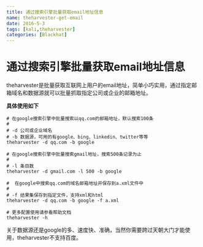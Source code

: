 ```yaml
---
title: 通过搜索引擎批量获取email地址信息
name: theharvester-get-email
date: 2016-5-3
tags: [kali,theharvester]
categories: [Blackhat]
---
```



# 通过搜索引擎批量获取email地址信息

theharvester是批量获取互联网上用户的email地址，简单小巧实用，通过指定邮箱域名和数据源就可以批量抓取指定公司或企业的邮箱地址。

**具体使用如下**

```shell
# 在google搜索引擎中批量搜索以qq.com的邮箱地址，默认搜索100条
#
# -d 公司或企业域名
# -b 数据源，可用的有google、bing、linkedin、twitter等等
theharvester -d qq.com -b google

# 在google搜索引擎中批量搜索gmail地址，搜索500条记录为止
#
# -l 条目数
theharvester -d gmail.com -l 500 -b google

#  在google中搜索qq.com的域名邮箱地址并保存到a.xml文件中
#
# -f 结果集保存到指定文件，支持xml和html
theharvester -d qq.com -b google -f a.xml

# 更多配置使用请参看帮助文档
theharvester -h
```

关于数据源还是google的多、速度快、准确，当然你需要跨过天朝大门才能使用，theharvester不支持百度。